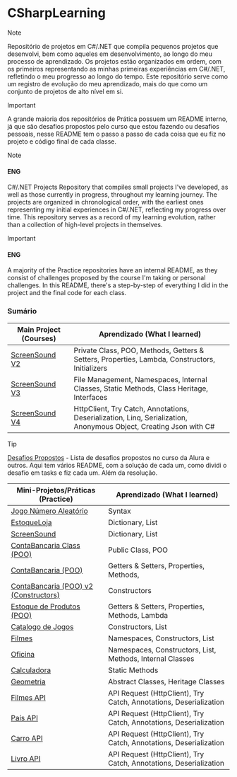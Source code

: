 # CSharpLearning
> [!NOTE]
> Repositório de projetos em C#/.NET que compila pequenos projetos que desenvolvi, bem como aqueles em desenvolvimento, ao longo do meu processo de aprendizado. Os projetos estão organizados em ordem, com os primeiros representando as minhas primeiras experiências em C#/.NET, refletindo o meu progresso ao longo do tempo. Este repositório serve como um registro de evolução do meu aprendizado, mais do que como um conjunto de projetos de alto nível em si.

> [!IMPORTANT]
> A grande maioria dos repositórios de Prática possuem um README interno, já que são desafios propostos pelo curso que estou fazendo ou desafios pessoais, nesse README tem o passo a passo de cada coisa que eu fiz no projeto e código final de cada classe. 

> [!NOTE]
> #### ENG
> C#/.NET Projects Repository that compiles small projects I've developed, as well as those currently in progress, throughout my learning journey. The projects are organized in chronological order, with the earliest ones representing my initial experiences in C#/.NET, reflecting my progress over time. This repository serves as a record of my learning evolution, rather than a collection of high-level projects in themselves.

> [!IMPORTANT]
> #### ENG
> A majority of the Practice repositories have an internal README, as they consist of challenges proposed by the course I'm taking or personal challenges. In this README, there's a step-by-step of everything I did in the project and the final code for each class.

### Sumário

| Main Project (Courses)                                  | Aprendizado (What I learned)                                           |
|--------------------------------------------|-------------------------------------------------------|
| [ScreenSound V2](ScreenSound%20V2%20(Orientado%20a%20Objetos)) |     Private Class, POO, Methods, Getters & Setters, Properties, Lambda, Constructors, Initializers       |
| [ScreenSound V3](ScreenSound03) |       File Management, Namespaces, Internal Classes, Static Methods, Class Heritage, Interfaces   |
| [ScreenSound V4](ScreenSound04) |       HttpClient, Try Catch, Annotations, Deserialization, Linq, Serialization, Anonymous Object, Creating Json with C#  |


> [!TIP]
> [Desafios Propostos](DesafiosPropostos) - Lista de desafios propostos no curso da Alura e outros. Aqui tem vários README, com a solução de cada um, como dividi o desafio em tasks e fiz cada um. Além da resolução.


| Mini-Projetos/Práticas    (Practice)                               | Aprendizado (What I learned)                                           |
|--------------------------------------------|-------------------------------------------------------|
| [Jogo Número Aleatório](/Introdução%20a%20C#/JogoNumeroAleatorio/) |       Syntax                                                |
| [EstoqueLoja](/Introdução%20a%20C#/EstoqueLoja/)                   | Dictionary, List |
| [ScreenSound](ScreenSound)                   |    Dictionary, List                                                   |
| [ContaBancaria Class (POO)](/Introdução%20a%20Orientação%20a%20Objetos/ContaBancariaClass) |   Public Class, POO                                                 |
| [ContaBancaria (POO)](/Introdução%20a%20Orientação%20a%20Objetos/Conta%20Bancária%20POO) |   Getters & Setters, Properties, Methods,                                         |
| [ContaBancaria (POO) v2 (Constructors)](/Introdução%20a%20Orientação%20a%20Objetos/ContaBancaria%20Constructor/Conta%20Bancária%20POO) |   Constructors                                       |
| [Estoque de Produtos (POO)](/Introdução%20a%20Orientação%20a%20Objetos/EstoqueDeProdutos) |   Getters & Setters, Properties, Methods, Lambda                                        |
| [Catalogo de Jogos](/Introdução%20a%20Orientação%20a%20Objetos/CatalogoJogos/) |   Constructors, List                                    |
| [Filmes](/Namespaces,%20Heritage,%20Interfaces/Filmes) |           Namespaces, Constructors, List                          |
| [Oficina](/Namespaces,%20Heritage,%20Interfaces/Oficina) |           Namespaces, Constructors, List, Methods, Internal Classes                        |
| [Calculadora](/Namespaces,%20Heritage,%20Interfaces/Calculadora) |          Static Methods                       |
| [Geometria](/Namespaces,%20Heritage,%20Interfaces/Geometria/) |          Abstract Classes, Heritage Classes                       |
| [Filmes API](/API%20&%20Derivados/FilmeAPI/) |          API Request (HttpClient), Try Catch, Annotations, Deserialization                       |
| [País API](/API%20&%20Derivados/PaisAPI/) |          API Request (HttpClient), Try Catch, Annotations, Deserialization                       |
| [Carro API](/API%20&%20Derivados/APICarro//) |          API Request (HttpClient), Try Catch, Annotations, Deserialization                       |
| [Livro API](/API%20&%20Derivados/API%20Livro/) |          API Request (HttpClient), Try Catch, Annotations, Deserialization                       |
